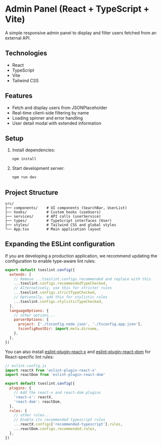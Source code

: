 # Admin Panel (React + TypeScript + Vite)

A simple responsive admin panel to display and filter users fetched from an external API.

## Technologies
- React
- TypeScript
- Vite
- Tailwind CSS

## Features
- Fetch and display users from JSONPlaceholder
- Real-time client-side filtering by name
- Loading spinner and error handling
- User detail modal with extended information

## Setup
1. Install dependencies:
   ```bash
   npm install
   ```
2. Start development server:
   ```bash
   npm run dev
   ```

## Project Structure
```
src/
├── components/    # UI components (SearchBar, UserList)
├── hooks/         # Custom hooks (useUsers)
├── services/      # API calls (userService)
├── types/         # TypeScript interfaces (User)
├── styles/        # Tailwind CSS and global styles
└── App.tsx        # Main application layout
```

## Expanding the ESLint configuration

If you are developing a production application, we recommend updating the configuration to enable type-aware lint rules:

```js
export default tseslint.config({
  extends: [
    // Remove ...tseslint.configs.recommended and replace with this
    ...tseslint.configs.recommendedTypeChecked,
    // Alternatively, use this for stricter rules
    ...tseslint.configs.strictTypeChecked,
    // Optionally, add this for stylistic rules
    ...tseslint.configs.stylisticTypeChecked,
  ],
  languageOptions: {
    // other options...
    parserOptions: {
      project: ['./tsconfig.node.json', './tsconfig.app.json'],
      tsconfigRootDir: import.meta.dirname,
    },
  },
})
```

You can also install [eslint-plugin-react-x](https://github.com/Rel1cx/eslint-react/tree/main/packages/plugins/eslint-plugin-react-x) and [eslint-plugin-react-dom](https://github.com/Rel1cx/eslint-react/tree/main/packages/plugins/eslint-plugin-react-dom) for React-specific lint rules:

```js
// eslint.config.js
import reactX from 'eslint-plugin-react-x'
import reactDom from 'eslint-plugin-react-dom'

export default tseslint.config({
  plugins: {
    // Add the react-x and react-dom plugins
    'react-x': reactX,
    'react-dom': reactDom,
  },
  rules: {
    // other rules...
    // Enable its recommended typescript rules
    ...reactX.configs['recommended-typescript'].rules,
    ...reactDom.configs.recommended.rules,
  },
})
```
